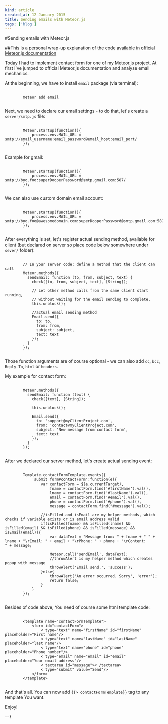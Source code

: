 ```yaml
---
kind: article
created_at: 12 January 2015
title: Sending emails with Meteor.js
tags: ['blog']
---
```


#Sending emails with Meteor.js

##This is a personal wrap-up explanation of the code available in [official Meteor.js documentation](http://docs.meteor.com)

Today I had to implement contact form for one of my Meteor.js project. At first I've jumped to official Meteor.js documentation and analyse email mechanics.

At the beginning, we have to install `email` package (via terminal):

<pre>
	<code class="bash">
		meteor add email
	</code>
</pre>

Next, we need to declare our email settings - to do that, let's create a `server/smtp.js` file:

<pre>
	<code class="javascript">
		Meteor.startup(function(){
			process.env.MAIL_URL = smtp://email_username:email_password@email_host:email_port/
		});
	</code>
</pre>

Example for gmail:

<pre>
	<code class="javascript">
		Meteor.startup(function(){
			process.env.MAIL_URL = smtp://boo.foo:superDooperPassword@smtp.gmail.com:587/
		});
	</code>
</pre>

We can also use custom domain email account:

<pre>
	<code class="javascript">
		Meteor.startup(function(){
			process.env.MAIL_URL = smtp://boo.foo@awesomedomain.com:superDooperPassword@smtp.gmail.com:587/
		});
	</code>
</pre>

After everything is set, let's register actual sending method, available for client (but declared on server so place code below somewhere under `sever/` folder):

<pre>
	<code class="javascript">
		// In your server code: define a method that the client can call
		Meteor.methods({
		  sendEmail: function (to, from, subject, text) {
		    check([to, from, subject, text], [String]);

		    // Let other method calls from the same client start running,
		    // without waiting for the email sending to complete.
		    this.unblock();

		    //actual email sending method
		    Email.send({
		      to: to,
		      from: from,
		      subject: subject,
		      text: text
		    });
		  }
		});
	</code>
</pre>

Those function arguments are of course optional - we can also add `cc`, `bcc`, `Reply-To`, `html` or `headers`.

My example for contact form:

<pre>
	<code class="javascript">
		Meteor.methods({
		  sendEmail: function (text) {
		    check([text], [String]);

		    this.unblock();

		    Email.send({
		      to: 'support@myClientProject.com',
		      from: 'contact@myClientProject.com',
		      subject: 'New message from contact form',
		      text: text
		    });
		  }
		});
	</code>
</pre>

After we declared our server method, let's create actual sending event:

<pre>
	<code class="javascript">
		Template.contactFormTemplate.events({
			'submit form#contactForm':function(e){
				var contactForm = $(e.currentTarget),
					fname = contactForm.find('#firstName').val(),
					lname = contactForm.find('#lastName').val(),
					email = contactForm.find('#email').val(),
					phone = contactForm.find('#phone').val(),
					message = contactForm.find("#message").val();

				//isFilled and isEmail are my helper methods, which checks if variable exists or is email address valid
				if(isFilled(fname) && isFilled(lname) && isFilled(email) && isFilled(phone) && isFilled(message) && isEmail(email)){
					var dataText = "Message from: " + fname + " " + lname + "\rEmail: " + email + "\rPhone: " + phone + "\rContent:</br>" + message;

					Meteor.call('sendEmail', dataText);
					//throwAlert is my helper method which creates popup with message
					throwAlert('Email send.', 'success');
				}else{
					throwAlert('An error occurred. Sorry', 'error');
					return false;
				}
			}
		});
	</code>
</pre>

Besides of code above, You need of course some html template code:

<pre>
	<code class="html">
		&lt;template name="contactFormTemplate">
			&lt;form id="contactForm">
				&lt; type="text" name="firstName" id="firstName" placeholder="First name"/>
				&lt; type="text" name="lastName" id="lastName" placeholder="last name"/>
				&lt; type="text" name="phone" id="phone" placeholder="Phone number"/>
				&lt; type="email" name="email" id="email" placeholder="Your email address"/>
				&lt; textarea id="message">&lt; /textarea>
				&lt; type="submit" value="Send"/>
			&lt;/form>
		&lt;/template>
	</code>
</pre>

And that's all. You can now add `{{> contactFormTemplate}}` tag to any template You want.

Enjoy!

-- ł.